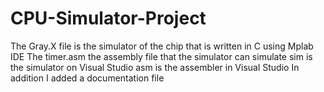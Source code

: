 # CPU-Simulator-Project
The Gray.X file is the simulator of the chip that is written in C using Mplab IDE
The timer.asm the assembly file that the simulator can simulate
sim is the simulator on Visual Studio 
asm is the assembler in Visual Studio 
In addition I added a documentation file
